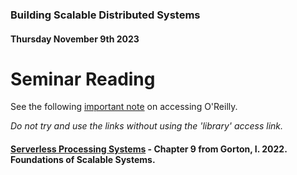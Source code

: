 ### Building Scalable Distributed Systems
#### Thursday November 9th 2023

# Seminar Reading

See the following [important note](https://github.com/alexcasper/NCHCS767/blob/main/docs/main_accessoreilly) on accessing O'Reilly.

*Do not try and use the links without using the 'library' access link.*

#### [Serverless Processing Systems](https://learning.oreilly.com/library/view/foundations-of-scalable/9781098106058/ch09.html) - Chapter 9 from Gorton, I. 2022. Foundations of Scalable Systems.
